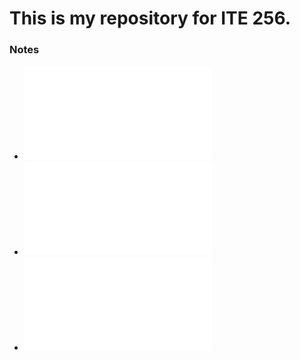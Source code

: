# This is my repository for ITE 256.

### Notes

- ![AlgorithmsToLiveByChapter3and4Notes](./Notes/AlgoToLiveByChap3and4.md)
- ![NotesOnColumbiaPikeLibrary](./Notes/ColumbiaPikeNotes.md)
- ![NotesonMontessoriLibraryandArticle](./Notes/LibraryandArticleNotes.md)